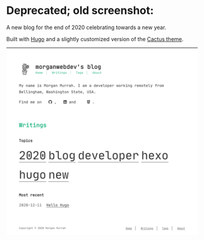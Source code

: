 
# Deprecated; old screenshot:

A new blog for the end of 2020 celebrating towards a new year.

Built with [Hugo](https://gohugo.io/) and a slightly customized version of the [Cactus theme](https://github.com/monkeyWzr/hugo-theme-cactus).

![Screenshot](readme-assets/screenshot.png)
